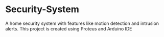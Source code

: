 # Security-System
A home security system with features like motion detection and intrusion alerts.
This project is created using Proteus and Arduino IDE
